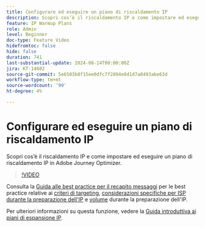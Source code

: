```yaml
---
title: Configurare ed eseguire un piano di riscaldamento IP
description: Scopri cos’è il riscaldamento IP e come impostare ed eseguire un piano di riscaldamento IP in Adobe Journey Optimizer.
feature: IP Warmup Plans
role: Admin
level: Beginner
doc-type: Feature Video
hidefromtoc: false
hide: false
duration: 741
last-substantial-update: 2024-08-14T00:00:00Z
jira: KT-14602
source-git-commit: 5e6503b8f15ee0dfc7f2894e8d1d7a8493abe63d
workflow-type: tm+mt
source-wordcount: '99'
ht-degree: 4%

---
```



# Configurare ed eseguire un piano di riscaldamento IP

Scopri cos’è il riscaldamento IP e come impostare ed eseguire un piano di riscaldamento IP in Adobe Journey Optimizer.

>[!VIDEO](https://video.tv.adobe.com/v/3432637/?learn=on)

Consulta la [Guida alle best practice per il recapito messaggi](https://experienceleague.adobe.com/it/docs/deliverability-learn/deliverability-best-practice-guide/introduction) per le best practice relative ai [criteri di targeting](https://experienceleague.adobe.com/it/docs/deliverability-learn/deliverability-best-practice-guide/transition-process/targeting-criteria), [considerazioni specifiche per ISP durante la preparazione dell&#39;IP](https://experienceleague.adobe.com/it/docs/deliverability-learn/deliverability-best-practice-guide/transition-process/isp-specific-considerations-during-ip-warming) e [volume](https://experienceleague.adobe.com/it/docs/deliverability-learn/deliverability-best-practice-guide/transition-process/volume) durante la preparazione dell&#39;IP.

Per ulteriori informazioni su questa funzione, vedere la [Guida introduttiva ai piani di espansione IP](https://experienceleague.adobe.com/en/docs/journey-optimizer/using/configuration/implement-ip-warmup-plan/ip-warmup-gs).
